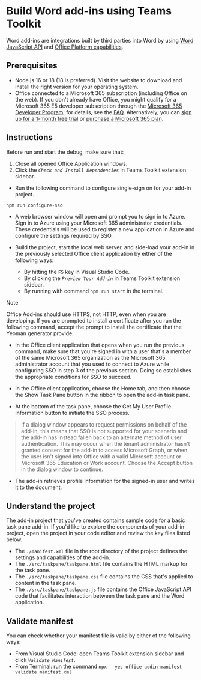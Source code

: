 # Build Word add-ins using Teams Toolkit

Word add-ins are integrations built by third parties into Word by using [Word JavaScript API](https://learn.microsoft.com/en-us/office/dev/add-ins/reference/overview/word-add-ins-reference-overview) and [Office Platform capabilities](https://learn.microsoft.com/en-us/office/dev/add-ins/overview/office-add-ins).

## Prerequisites

- Node.js 16 or 18 (18 is preferred). Visit the  website to download and install the right version for your operating system.
- Office connected to a Microsoft 365 subscription (including Office on the web). If you don't already have Office, you might qualify for a Microsoft 365 E5 developer subscription through the [Microsoft 365 Developer Program](https://developer.microsoft.com/en-us/microsoft-365/dev-program); for details, see the [FAQ](https://learn.microsoft.com/en-us/office/developer-program/microsoft-365-developer-program-faq#who-qualifies-for-a-microsoft-365-e5-developer-subscription-). Alternatively, you can [sign up for a 1-month free trial](https://www.microsoft.com/en-us/microsoft-365/try?rtc=1) or [purchase a Microsoft 365 plan](https://www.microsoft.com/en-us/microsoft-365/buy/compare-all-microsoft-365-products).

## Instructions

Before run and start the debug, make sure that:
1. Close all opened Office Application windows.
2. Click the *`Check and Install Dependencies`* in Teams Toolkit extension sidebar.

- Run the following command to configure single-sign on for your add-in project.

```shell
npm run configure-sso
```

- A web browser window will open and prompt you to sign in to Azure. Sign in to Azure using your Microsoft 365 administrator credentials. These credentials will be used to register a new application in Azure and configure the settings required by SSO.

- Build the project, start the local web server, and side-load your add-in in the previously selected Office client application by either of the following ways:
  - By hitting the `F5` key in Visual Studio Code.
  - By clicking the *`Preview Your Add-in`* in Teams Toolkit extension sidebar.
  - By running with command `npm run start` in the terminal.

> [!NOTE]
> Office Add-ins should use HTTPS, not HTTP, even when you are developing. If you are prompted to install a certificate after you run the following command, accept the prompt to install the certificate that the Yeoman generator provide.

- In the Office client application that opens when you run the previous command, make sure that you're signed in with a user that's a member of the same Microsoft 365 organization as the Microsoft 365 administrator account that you used to connect to Azure while configuring SSO in step 3 of the previous section. Doing so establishes the appropriate conditions for SSO to succeed.

- In the Office client application, choose the Home tab, and then choose the Show Task Pane button in the ribbon to open the add-in task pane.

- At the bottom of the task pane, choose the Get My User Profile Information button to initiate the SSO process.

> If a dialog window appears to request permissions on behalf of the add-in, this means that SSO is not supported for your scenario and the add-in has instead fallen back to an alternate method of user authentication. This may occur when the tenant administrator hasn't granted consent for the add-in to access Microsoft Graph, or when the user isn't signed into Office with a valid Microsoft account or Microsoft 365 Education or Work account. Choose the Accept button in the dialog window to continue.

- The add-in retrieves profile information for the signed-in user and writes it to the document.

## Understand the project

The add-in project that you've created contains sample code for a basic task pane add-in. If you'd like to explore the components of your add-in project, open the project in your code editor and review the key files listed below. 

- The `./manifest.xml` file in the root directory of the project defines the settings and capabilities of the add-in.
- The `./src/taskpane/taskpane.html` file contains the HTML markup for the task pane.
- The `./src/taskpane/taskpane.css` file contains the CSS that's applied to content in the task pane.
- The `./src/taskpane/taskpane.js` file contains the Office JavaScript API code that facilitates interaction between the task pane and the Word application.

## Validate manifest

You can check whether your manifest file is valid by either of the following ways:

- From Visual Studio Code: open Teams Toolkit extension sidebar and click *`Validate Manifest`*.
- From Terminal: run the command `npx --yes office-addin-manifest validate manifest.xml`